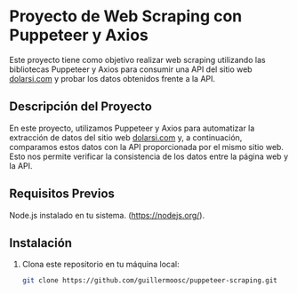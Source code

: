 # Proyecto de Web Scraping con Puppeteer y Axios

Este proyecto tiene como objetivo realizar web scraping utilizando las bibliotecas Puppeteer y Axios para consumir una API del sitio web [dolarsi.com](https://dolarsi.com) y probar los datos obtenidos frente a la API.

## Descripción del Proyecto

En este proyecto, utilizamos Puppeteer y Axios para automatizar la extracción de datos del sitio web [dolarsi.com](https://dolarsi.com) y, a continuación, comparamos estos datos con la API proporcionada por el mismo sitio web. Esto nos permite verificar la consistencia de los datos entre la página web y la API.

## Requisitos Previos

Node.js instalado en tu sistema. (https://nodejs.org/).

## Instalación

1. Clona este repositorio en tu máquina local:

   ```bash
   git clone https://github.com/guillermoosc/puppeteer-scraping.git
